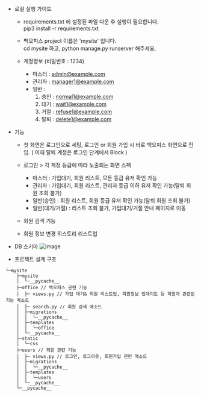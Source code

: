 - 로컬 실행 가이드
  - requirements.txt 에 설정된 파일 다운 후 실행이 필요합니다. <br>
    pip3 install -r requirements.txt

  - 백오피스 project 이름은 'mysite' 입니다. <br>
    cd mysite 하고, python manage.py runserver 해주세요.

  - 계정정보 (비밀번호 : 1234)
    - 마스터 : admin@example.com 
    - 관리자 : manager1@example.com
    - 일반 :
      1. 승인 : normal1@example.com
      2. 대기 : wait1@example.com
      3. 거절 : refuse1@example.com
      4. 탈퇴 : delete1@example.com

- 기능 
  - 첫 화면은 로그인으로 세팅, 로그인 or 회원 가입 시 바로 백오피스 화면으로 진입.
    ( 이때 탈퇴 계정은 로그인 단계에서 Block )

  - 로그인 > 각 계정 등급에 따라 노출되는 화면 스펙
    - 마스터 : 가입대기, 회원 리스트, 모든 등급 유저 확인 가능
    - 관리자 : 가입대기, 회원 리스트, 관리자 등급 이하 유저 확인 가능(탈퇴 회원 조회 불가)
    - 일반(승인) : 회원 리스트, 회원 등급 유저 확인 가능(탈퇴 회원 조회 불가)
    - 일반(대기/거절) : 리스트 조회 불가, 가입대기/거절 안내 페이지로 이동

  - 회원 검색 기능
  - 회원 정보 변경 히스토리 리스트업


- DB 스키마
 ![image](https://github.com/doodlincorp-assignment/230529_chajuyeon_office/assets/18046663/9922906b-d087-48b2-87cf-c776ad027483)



- 프로젝트 설계 구조

```
└─mysite
    ├─mysite
    │  └─__pycache__
    ├─office // 백오피스 관련 기능
    │  ├─ views.py // 가입 대기& 회원 리스트업, 회원정보 업데이트 등 회원과 관련된 기능 메소드
    │  ├─ search.py // 회원 검색 메소드
    │  ├─migrations
    │  │  └─__pycache__
    │  ├─templates
    │  │  └─office
    │  └─__pycache__
    ├─static
    │  └─css
    ├─users // 회원 관련 기능
    │  ├─ views.py // 로그인, 로그아웃, 회원가입 관련 메소드
    │  ├─migrations
    │  │  └─__pycache__
    │  ├─templates
    │  │  └─users
    │  └─__pycache__
    └─__pycache__
```
